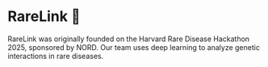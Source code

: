 # RareLink 🧬
RareLink was originally founded on the Harvard Rare Disease Hackathon 2025, sponsored by NORD. Our team uses deep learning to analyze genetic interactions in rare diseases.
